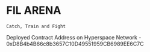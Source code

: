 # FIL ARENA
    Catch, Train and Fight
    
Deployed Contract Address on Hyperspace Network - 0xD8B4b4B66c8b3657C10D49551959CB6989EE6C7C

